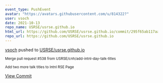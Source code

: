 ```yaml
---
event_type: PushEvent
avatar: "https://avatars.githubusercontent.com/u/814322?"
user: vsoch
date: 2021-10-13
repo_name: USRSE/usrse.github.io
html_url: https://github.com/USRSE/usrse.github.io/commit/295f65ab117aa448f63f0c6a1d64c74e0618e2a7
repo_url: https://github.com/USRSE/usrse.github.io
---
```


<a href='https://github.com/vsoch' target='_blank'>vsoch</a> pushed to <a href='https://github.com/USRSE/usrse.github.io' target='_blank'>USRSE/usrse.github.io</a>

<small>Merge pull request #538 from USRSE/cnh/add-intnl-day-talk-titles

Add two more talk titles to Intnl RSE Page</small>

<a href='https://github.com/USRSE/usrse.github.io/commit/295f65ab117aa448f63f0c6a1d64c74e0618e2a7' target='_blank'>View Commit</a>